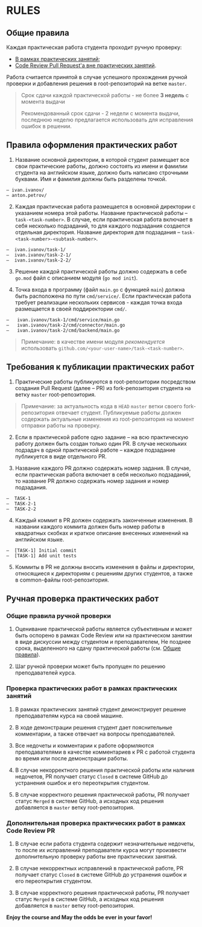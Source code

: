 # RULES

## Общие правила

Каждая практическая работа студента проходит ручную проверку:
- [В рамках практических занятий](#проверка-практических-работ-в-рамках-практических-занятий);
- [Code Review Pull Request'а вне практических занятий](#дополнительная-проверка-практических-работ-в-рамках-code-review-pr).

Работа считается принятой в случае успешного прохождения ручной проверки 
и добавления решения в root-репозиторий на ветке `master`.

> Срок сдачи каждой практической работы - не более **3 недель** с момента выдачи 
> 
> Рекомендованный срок сдачи - 2 недели с момента выдачи, 
> последнюю неделю предлагается использовать для исправления ошибок в решении.

## Правила оформления практических работ

1. Название основной директории, в которой студент размещает все свои практические работы,
должно состоять из имени и фамилии студента на английском языке, должно быть написано строчными буквами.
Имя и фамилия должны быть разделены точкой.

```none
– ivan.ivanov/
– anton.petrov/
```

2. Каждая практическая работа размещается в основной директории с указанием номера этой работы. 
Название практической работы – `task-<task-number>`.  В случае, если практическая работа включает в себя 
несколько подзаданий, то для каждого подзадания создается отдельная директория.
Название директория для подзадания – `task-<task-number>-<subtask-number>`.

```none
–  ivan.ivanov/task-1/
–  ivan.ivanov/task-2-1/
–  ivan.ivanov/task-2-2/
```

3. Решение каждой практической работы должно содержать в себе `go.mod` файл с описанием модуля (`go mod init`).

4. Точка входа в программу (файл `main.go` с функцией `main`) должна быть расположена по пути `cmd/service/`.
Если практическая работа требует реализации нескольких сервисов - каждая 
точка входа размещается в своей поддиректории `cmd/`.

```none
–   ivan.ivanov/task-1/cmd/service/main.go
–   ivan.ivanov/task-2/cmd/connector/main.go
–   ivan.ivanov/task-2/cmd/backend/main.go
```

>  Примечание: в качестве имени модуля *рекомендуется* использовать `github.com/<your-user-name>/task-<task-number>`.

## Требования к публикации практических работ

1. Практические работы публикуются в root-репозитории посредством  создания Pull Request (далее – PR)
из fork-репозитория студента на ветку `master` root-репозитория.

> Примечание: за актуальность кода в `HEAD` `master` ветки своего fork-репозитория отвечает студент.
> Публикуемые работы должен содержать актуальные изменения из root-репозитория на момент отправки работы на проверку.

2. Если в практической работе одно задание –  на всю практическую работу должен быть создан только один PR.
В случае нескольких подзадач в одной практической работе – каждое подзадание публикуется в виде отдельного PR.

3. Название каждого PR должно содержать номер задания.
В случае, если практическая работа включает в себя несколько подзаданий, 
то название PR должно содержать номер задания и номер подзадания.

```none
–  TASK-1
–  TASK-2-1
–  TASK-2-2
```

4. Каждый коммит в PR должен содержать законченные изменения. В названии каждого коммита должен быть номер работы 
в квадратных скобках и краткое описание внесенных изменений на английском языке.

```none
–  [TASK-1] Initial commit
–  [TASK-1] Add unit tests
```

5. Коммиты в PR не должны вносить изменения в файлы и директории, относящиеся к директориям
с решениям других студентов, а также в common-файлы root-репозитория.

## Ручная проверка практических работ

### Общие правила ручной проверки

1. Оценивание практической работы является субъективным и может быть оспорено в рамках Code Review или на практическом
занятии в виде дискуссии между студентом и преподавателем,
Не позднее срока, выделенного на сдачу практической работы (см. [Общие правила](#общие-правила)).

2. Шаг ручной проверки может быть пропущен по решению преподавателей курса.

### Проверка практических работ в рамках практических занятий

1. В рамках практических занятий студент демонстрирует решение преподавателям курса на своей машине.

2. В ходе демонстрации решения студент дает пояснительные комментарии, а также отвечает на вопросы преподавателей.

3. Все недочеты и комментарии к работе оформляются преподавателями в качестве комментариев к PR с 
работой студента во время или после демонстрации работы.

4. В случае некорректного решения практической работы или наличия недочетов, PR получает статус `Closed` в 
системе GitHub до устранения ошибок и его переоткрытия студентом.

5. В случае корректного решения практической работы, PR получает статус `Merged` в системе GitHub, 
а исходных код решения добавляется в `master` ветку root-репозитория.


### Дополнительная проверка практических работ в рамках Code Review PR

1. В случае если работа студента содержит незначительные недочеты, то после их исправлений 
преподаватели курса могут произвести дополнительную проверку работы вне практических занятий.

2. В случае некорректных исправлений в практической работе, PR получает статус `Closed` в 
системе GitHub до устранения ошибок и его переоткрытия студентом.

3. В случае корректного решения практической работы, PR получает статус `Merged` в системе GitHub, 
а исходных код решения добавляется в `master` ветку root-репозитория.

**Enjoy the course and May the odds be ever in your favor!**


